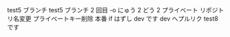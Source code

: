 test5 ブランチ
test5 ブランチ 2 回目
-o
にゅう 2
どう 2
プライベート
リポジトリ名変更
プライベートキー削除
本番
if はずし
dev です
dev へプルリク
test8 です
